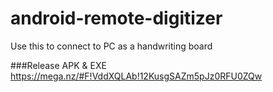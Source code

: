 # android-remote-digitizer
Use this to connect to PC as a handwriting board

###Release APK & EXE
    https://mega.nz/#F!VddXQLAb!12KusgSAZm5pJz0RFU0ZQw
